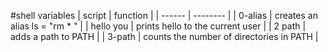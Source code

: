 #shell variables 
| script | function |
| ------ | -------- |
| 0-alias | creates an alias ls = "rm * " |
| hello you | prints hello to the current user |
| 2 path | adds a path to PATH |
| 3-path | counts the number of directories in PATH |
